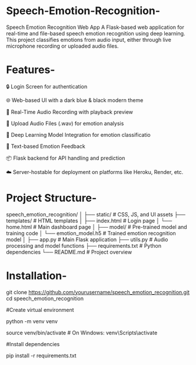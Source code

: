 # Speech-Emotion-Recognition-
Speech Emotion Recognition Web App
A Flask-based web application for real-time and file-based speech emotion recognition using deep learning. This project classifies emotions from audio input, either through live microphone recording or uploaded audio files.

# Features-

🔒 Login Screen for authentication

🌐 Web-based UI with a dark blue & black modern theme

🎤 Real-Time Audio Recording with playback preview

📁 Upload Audio Files (.wav) for emotion analysis

🧠 Deep Learning Model Integration for emotion classificatio

💬 Text-based Emotion Feedback

📦 Flask backend for API handling and prediction

☁️ Server-hostable for deployment on platforms like Heroku, Render, etc.

# Project Structure-

speech_emotion_recognition/
│
├── static/                  # CSS, JS, and UI assets
├── templates/               # HTML templates
│   ├── index.html           # Login page
│   └── home.html            # Main dashboard page
│
├── model/                   # Pre-trained model and training code
│   └── emotion_model.h5     # Trained emotion recognition model
│
├── app.py                   # Main Flask application
├── utils.py                 # Audio processing and model functions
├── requirements.txt         # Python dependencies
└── README.md                # Project overview

# Installation-
git clone https://github.com/yourusername/speech_emotion_recognition.git
cd speech_emotion_recognition

#Create virtual environment

python -m venv venv

source venv/bin/activate   # On Windows: venv\Scripts\activate

#Install dependencies

pip install -r requirements.txt
